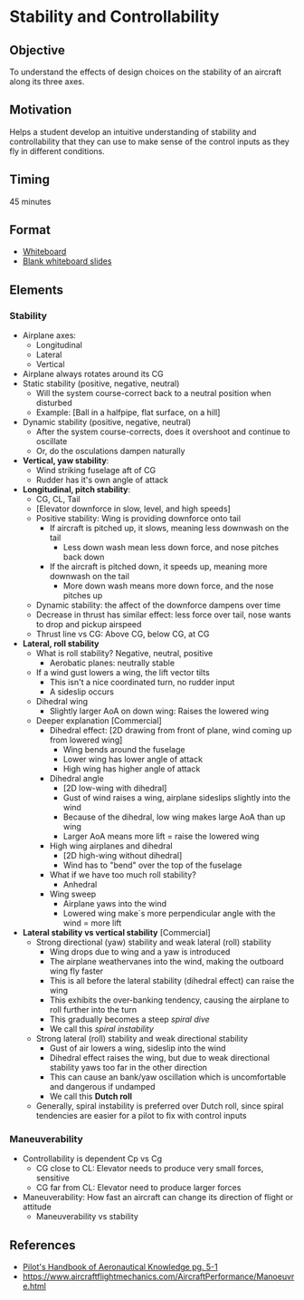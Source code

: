 # Stability and Controllability

## Objective

To understand the effects of design choices on the stability of an aircraft along its three axes.

## Motivation

Helps a student develop an intuitive understanding of stability and controllability that they can use to make sense of the control inputs as they fly in different conditions.

## Timing

45 minutes

## Format

- [Whiteboard](/slides/stability.pdf)
- [Blank whiteboard slides](/slides/stability-blank.pdf)


## Elements

### Stability

- Airplane axes:
  - Longitudinal
  - Lateral
  - Vertical
- Airplane always rotates around its CG
- Static stability (positive, negative, neutral)
  - Will the system course-correct back to a neutral position when disturbed
  - Example: [Ball in a halfpipe, flat surface, on a hill]
- Dynamic stability (positive, negative, neutral)
  - After the system course-corrects, does it overshoot and continue to oscillate
  - Or, do the osculations dampen naturally
- **Vertical, yaw stability**:
  - Wind striking fuselage aft of CG
  - Rudder has it's own angle of attack
- **Longitudinal, pitch stability**:
  - CG, CL, Tail
  - [Elevator downforce in slow, level, and high speeds]
  - Positive stability: Wing is providing downforce onto tail
    - If aircraft is pitched up, it slows, meaning less downwash on the tail
      - Less down wash mean less down force, and nose pitches back down
    - If the aircraft is pitched down, it speeds up, meaning more downwash on the tail
      - More down wash means more down force, and the nose pitches up
  - Dynamic stability: the affect of the downforce dampens over time
  - Decrease in thrust has similar effect: less force over tail, nose wants to drop and pickup airspeed
  - Thrust line vs CG: Above CG, below CG, at CG
- **Lateral, roll stability**
  - What is roll stability? Negative, neutral, positive
    - Aerobatic planes: neutrally stable
  - If a wind gust lowers a wing, the lift vector tilts
    - This isn't a nice coordinated turn, no rudder input
    - A sideslip occurs
  - Dihedral wing
    - Slightly larger AoA on down wing: Raises the lowered wing
  - Deeper explanation [Commercial]
    - Dihedral effect: [2D drawing from front of plane, wind coming up from lowered wing]
      - Wing bends around the fuselage
      - Lower wing has lower angle of attack
      - High wing has higher angle of attack
    - Dihedral angle
      - [2D low-wing with dihedral]
      - Gust of wind raises a wing, airplane sideslips slightly into the wind
      - Because of the dihedral, low wing makes large AoA than up wing
      - Larger AoA means more lift = raise the lowered wing
    - High wing airplanes and dihedral
      - [2D high-wing without dihedral]
      - Wind has to "bend" over the top of the fuselage
    - What if we have too much roll stability?
      - Anhedral
    - Wing sweep
      - Airplane yaws into the wind
      - Lowered wing make`s more perpendicular angle with the wind = more lift
- **Lateral stability vs vertical stability** [Commercial]
  - Strong directional (yaw) stability and weak lateral (roll) stability
    - Wing drops due to wing and a yaw is introduced
    - The airplane weathervanes into the wind, making the outboard wing fly faster
    - This is all before the lateral stability (dihedral effect) can raise the wing
    - This exhibits the over-banking tendency, causing the airplane to roll further into the turn
    - This gradually becomes a steep _spiral dive_
    - We call this _spiral instability_
  - Strong lateral (roll) stability and weak directional stability
    - Gust of air lowers a wing, sideslip into the wind
    - Dihedral effect raises the wing, but due to weak directional stability yaws too far in the other direction
    - This can cause an bank/yaw oscillation which is uncomfortable and dangerous if undamped
    - We call this **Dutch roll**
  - Generally, spiral instability is preferred over Dutch roll, since spiral tendencies are easier for a pilot to fix with control inputs

### Maneuverability

- Controllability is dependent Cp vs Cg
  - CG close to CL: Elevator needs to produce very small forces, sensitive
  - CG far from CL: Elevator need to produce larger forces
- Maneuverability: How fast an aircraft can change its direction of flight or attitude
  - Maneuverability vs stability

## References

- [Pilot's Handbook of Aeronautical Knowledge pg. 5-1](/_references/PHAK/5-1)
- https://www.aircraftflightmechanics.com/AircraftPerformance/Manoeuvre.html
